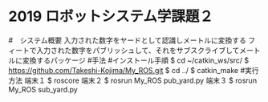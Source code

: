 # 2019 ロボットシステム学課題２
#　システム概要
入力された数字をヤードとして認識しメートルに変換する
フィートで入力された数字をパブリッシュして、それをサブスクライブしてメートルに変換するパッケージ
#手法
#インストール手順
$ cd ~/catkin_ws/src/
$ https://github.com/Takeshi-Kojima/My_ROS.git
$ cd ../
$ catkin_make
#実行方法
端末１
$ roscore
端末２
$ rosrun My_ROS pub_yard.py
端末３
$ rosrun My_ROS sub_yard.py
